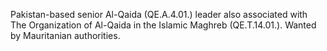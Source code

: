  Pakistan-based senior Al-Qaida (QE.A.4.01.) leader also associated with The
Organization of Al-Qaida in the Islamic Maghreb (QE.T.14.01.). Wanted by
Mauritanian authorities. 
